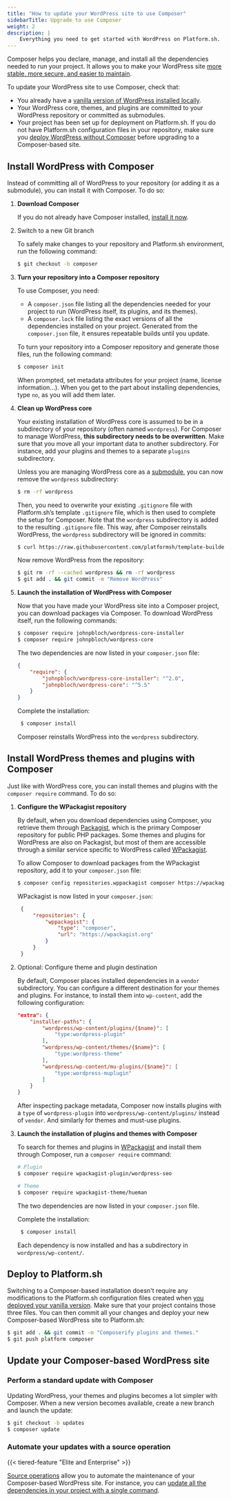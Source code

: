 ```yaml
---
title: "How to update your WordPress site to use Composer"
sidebarTitle: Upgrade to use Composer
weight: 2
description: |
    Everything you need to get started with WordPress on Platform.sh. 
---
```


Composer helps you declare, manage, and install all the dependencies needed to run your project.
It allows you to make your WordPress site [more stable, more secure, and easier to maintain](./_index.md).

To update your WordPress site to use Composer, check that:

- You already have a [vanilla version of WordPress installed locally](./_index.md).
- Your WordPress core, themes, and plugins are committed to your WordPress repository or committed as submodules.
- Your project has been set up for deployment on Platform.sh.
  If you do not have Platform.sh configuration files in your repository,
  make sure you [deploy WordPress without Composer](./_index.md) before upgrading to a Composer-based site.

## Install WordPress with Composer

Instead of committing all of WordPress to your repository (or adding it as a submodule), you can install it with Composer.
To do so:

1. **Download Composer** 

    If you do not already have Composer installed, [install it now](https://getcomposer.org/download/).

2. Switch to a new Git branch
    
   To safely make changes to your repository and Platform.sh environment, run the following command:

   ```bash
   $ git checkout -b composer
   ```
3. **Turn your repository into a Composer repository**

   To use Composer, you need:

   - A `composer.json` file listing all the dependencies needed for your project to run (WordPress itself, its plugins, and its themes).
   - A `composer.lock` file listing the exact versions of all the dependencies installed on your project.
     Generated from the `composer.json` file, it ensures repeatable builds until you update.

   To turn your repository into a Composer repository and generate those files, run the following command:

   ```bash
   $ composer init
   ```

   When prompted, set metadata attributes for your project (name, license information...).
   When you get to the part about installing dependencies, type `no`, as you will add them later.

4. **Clean up WordPress core**

   Your existing installation of WordPress core is assumed to be in a subdirectory of your repository (often named `wordpress`).
   For Composer to manage WordPress, **this subdirectory needs to be overwritten**.
   Make sure that you move all your important data to another subdirectory.
   For instance, add your plugins and themes to a separate `plugins` subdirectory. 

   Unless you are managing WordPress core as a [submodule](../../../development/submodules.md#removing-submodules), you can now remove the `wordpress` subdirectory: 

   ```bash
   $ rm -rf wordpress
   ```

    Then, you need to overwrite your existing `.gitignore` file with Platform.sh’s template `.gitignore` file, which is then used to complete the setup for Composer. Note that the `wordpress` subdirectory is added to the resulting `.gitignore` file. This way, after Composer reinstalls WordPress, the `wordpress` subdirectory will be ignored in commits:

    ```bash
    $ curl https://raw.githubusercontent.com/platformsh/template-builder/master/templates/wordpress-composer/files/.gitignore >> .gitignore
    ```
    
   Now remove WordPress from the repository:

    ```bash
    $ git rm -rf --cached wordpress && rm -rf wordpress
    $ git add . && git commit -m "Remove WordPress"
    ```

4. **Launch the installation of WordPress with Composer**

   Now that you have made your WordPress site into a Composer project, you can download packages via Composer.
   To download WordPress itself, run the following commands:

    ```bash
    $ composer require johnpbloch/wordpress-core-installer
    $ composer require johnpbloch/wordpress-core
    ```

    The two dependencies are now listed in your `composer.json` file:

    ```json
    {
        "require": {
            "johnpbloch/wordpress-core-installer": "^2.0",
            "johnpbloch/wordpress-core": "^5.5"
        }
    }
    ```

    Complete the installation:
    
    ```bash
     $ composer install
     ```
     
     Composer reinstalls WordPress into the `wordpress` subdirectory.

## Install WordPress themes and plugins with Composer

Just like with WordPress core, you can install themes and plugins with the `composer require` command.
To do so:

1. **Configure the WPackagist repository**

    By default, when you download dependencies using Composer, you retrieve them through [Packagist](https://packagist.org),
    which is the primary Composer repository for public PHP packages.
    Some themes and plugins for WordPress are also on Packagist,
    but most of them are accessible through a similar service specific to WordPress called [WPackagist](https://wpackagist.org). 

    To allow Composer to download packages from the WPackagist repository, add it to your `composer.json` file: 

    ```bash
    $ composer config repositories.wppackagist composer https://wpackagist.org
    ```

   WPackagist is now listed in your `composer.json`:

   ```json {location="composer.json"}
    {
        "repositories": {
            "wppackagist": {
                "type": "composer",
                "url": "https://wpackagist.org"
            }
        }
    }
    ```

2. Optional: Configure theme and plugin destination

   By default, Composer places installed dependencies in a `vendor` subdirectory.
   You can configure a different destination for your themes and plugins.
   For instance, to install them into `wp-content`, add the following configuration:

    ```json
    "extra": {
        "installer-paths": {
            "wordpress/wp-content/plugins/{$name}": [
                "type:wordpress-plugin"
            ],
            "wordpress/wp-content/themes/{$name}": [
                "type:wordpress-theme"
            ],
            "wordpress/wp-content/mu-plugins/{$name}": [
                "type:wordpress-muplugin"
            ]
        }
    }
    ```

   After inspecting package metadata, Composer now installs plugins with a `type` of `wordpress-plugin` into `wordpress/wp-content/plugins/` instead of `vendor`.
   And similarly for themes and must-use plugins. 

3. **Launch the installation of plugins and themes with Composer**

    To search for themes and plugins in [WPackagist](https://wpackagist.org) and install them through Composer, run a `composer require` command:

    ```bash
    # Plugin
    $ composer require wpackagist-plugin/wordpress-seo

    # Theme
    $ composer require wpackagist-theme/hueman
    ```

    The two dependencies are now listed in your `composer.json` file.

    Complete the installation:
    
    ```bash
     $ composer install 
     ````

    Each dependency is now installed and has a subdirectory in `wordpress/wp-content/`.


## Deploy to Platform.sh

Switching to a Composer-based installation doesn't require any modifications to the Platform.sh configuration files created when [you deployed your vanilla version](/guides/wordpress/vanilla/_index.md). Make sure that your project contains those three files. You can then commit all your changes and deploy your new Composer-based WordPress site to Platform.sh:

```bash
$ git add . && git commit -m "Composerify plugins and themes."
$ git push platform composer
```

## Update your Composer-based WordPress site

### Perform a standard update with Composer

Updating WordPress, your themes and plugins becomes a lot simpler with Composer. When a new version becomes available, create a new branch and launch the update:

```bash
$ git checkout -b updates
$ composer update
```

### Automate your updates with a source operation

{{< tiered-feature "Elite and Enterprise" >}}

[Source operations](/create-apps/source-operations.md) allow you to automate the maintenance of your Composer-based WordPress site. 
For instance, you can [update all the dependencies in your project with a single command](/create-apps/source-operations#update-dependencies).